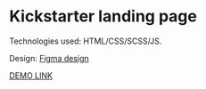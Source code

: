 # Kickstarter landing page
Technologies used: HTML/CSS/SCSS/JS.

Design: [Figma design](https://www.figma.com/file/Ujp7bCFuvuJlkn8TSbQPSZ/%E2%84%9611-(kickstarter)?node-id=0%3A1)

[DEMO LINK](https://aedricson.github.io/kickstarter-landing/)

